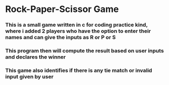 # Rock-Paper-Scissor Game
### This is a small game written in c for coding practice kind, where i added 2 players who have the option to enter their names and can give the inputs as **R** or **P** or **S**
### This program then will compute the result based on user inputs and declares the winner
### This game also identifies if there is any tie match or invalid input given by user
